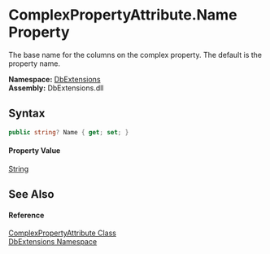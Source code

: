 ComplexPropertyAttribute.Name Property
======================================
The base name for the columns on the complex property. The default is the property name.
  
**Namespace:** [DbExtensions][1]  
**Assembly:** DbExtensions.dll

Syntax
------

```csharp
public string? Name { get; set; }
```

#### Property Value
[String][2]

See Also
--------

#### Reference
[ComplexPropertyAttribute Class][3]  
[DbExtensions Namespace][1]  

[1]: ../README.md
[2]: https://learn.microsoft.com/dotnet/api/system.string
[3]: README.md